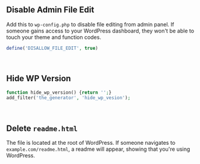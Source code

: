 ## Disable Admin File Edit
Add this to `wp-config.php` to disable file editing from admin panel. If someone gains access to your WordPress dashboard, they won't be able to touch your theme and function codes.
```php
define('DISALLOW_FILE_EDIT', true)
```

</br>  

## Hide WP Version
```php
function hide_wp_version() {return '';}
add_filter('the_generator', 'hide_wp_vesion');
```

</br>

## Delete `readme.html`
The file is located at the root of WordPress. If someone navigates to `example.com/readme.html`, a readme will appear, showing that you're using WordPress.
